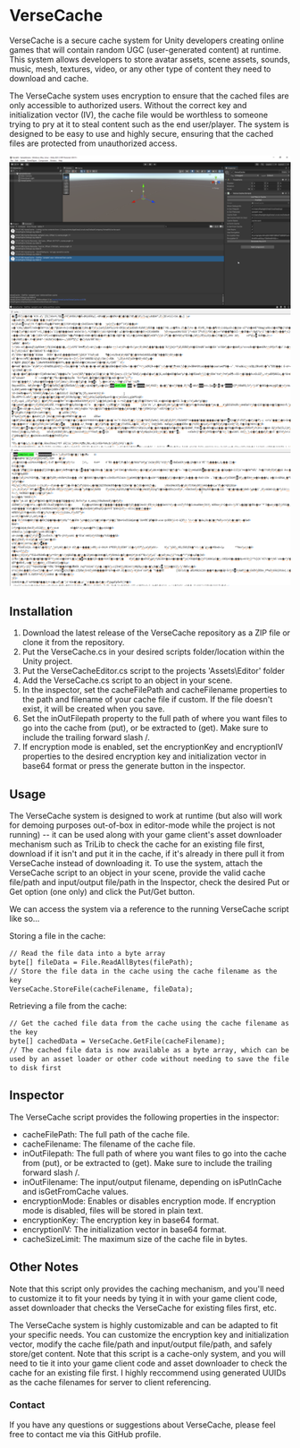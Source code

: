 # VerseCache

VerseCache is a secure cache system for Unity developers creating online games that will contain random UGC (user-generated content) at runtime. This system allows developers to store avatar assets, scene assets, sounds, music, mesh, textures, video, or any other type of content they need to download and cache.

The VerseCache system uses encryption to ensure that the cached files are only accessible to authorized users. Without the correct key and initialization vector (IV), the cache file would be worthless to someone trying to pry at it to steal content such as the end user/player. The system is designed to be easy to use and highly secure, ensuring that the cached files are protected from unauthorized access.

![Alt text](/screenshot1.png "VerseCache Screenshot 1")
![Alt text](/screenshot2.png "VerseCache Screenshot 2")
![Alt text](/screenshot3.png "VerseCache Screenshot 3")

## Installation
1. Download the latest release of the VerseCache repository as a ZIP file or clone it from the repository.
2. Put the VerseCache.cs in your desired scripts folder/location within the Unity project.
3. Put the VerseCacheEditor.cs script to the projects 'Assets\Editor' folder
4. Add the VerseCache.cs script to an object in your scene.
5. In the inspector, set the cacheFilePath and cacheFilename properties to the path and filename of your cache file if custom. If the file doesn't exist, it will be created when you save.
6. Set the inOutFilepath property to the full path of where you want files to go into the cache from (put), or be extracted to (get). Make sure to include the trailing forward slash /.
7. If encryption mode is enabled, set the encryptionKey and encryptionIV properties to the desired encryption key and initialization vector in base64 format or press the generate button in the inspector.

## Usage
The VerseCache system is designed to work at runtime (but also will work for demoing purposes out-of-box in editor-mode while the project is not running) -- it can be used along with your game client's asset downloader mechanism such as TriLib to check the cache for an existing file first, download if it isn't and put it in the cache, if it's already in there pull it from VerseCache instead of downloading it. To use the system, attach the VerseCache script to an object in your scene, provide the valid cache file/path and input/output file/path in the Inspector, check the desired Put or Get option (one only) and click the Put/Get button.

We can access the system via a reference to the running VerseCache script like so...

Storing a file in the cache:
```
// Read the file data into a byte array
byte[] fileData = File.ReadAllBytes(filePath);
// Store the file data in the cache using the cache filename as the key
VerseCache.StoreFile(cacheFilename, fileData);
```

Retrieving a file from the cache:
```
// Get the cached file data from the cache using the cache filename as the key
byte[] cachedData = VerseCache.GetFile(cacheFilename);
// The cached file data is now available as a byte array, which can be used by an asset loader or other code without needing to save the file to disk first
```

## Inspector
The VerseCache script provides the following properties in the inspector:
- cacheFilePath: The full path of the cache file.
- cacheFilename: The filename of the cache file.
- inOutFilepath: The full path of where you want files to go into the cache from (put), or be extracted to (get). Make sure to include the trailing forward slash /.
- inOutFilename: The input/output filename, depending on isPutInCache and isGetFromCache values.
- encryptionMode: Enables or disables encryption mode. If encryption mode is disabled, files will be stored in plain text.
- encryptionKey: The encryption key in base64 format.
- encryptionIV: The initialization vector in base64 format.
- cacheSizeLimit: The maximum size of the cache file in bytes.


## Other Notes
Note that this script only provides the caching mechanism, and you'll need to customize it to fit your needs by tying it in with your game client code, asset downloader that checks the VerseCache for existing files first, etc.

The VerseCache system is highly customizable and can be adapted to fit your specific needs. You can customize the encryption key and initialization vector, modify the cache file/path and input/output file/path, and safely store/get content.  Note that this script is a cache-only system, and you will need to tie it into your game client code and asset downloader to check the cache for an existing file first.  I highly reccommend using generated UUIDs as the cache filenames for server to client referencing.

### Contact
If you have any questions or suggestions about VerseCache, please feel free to contact me via this GitHub profile.

